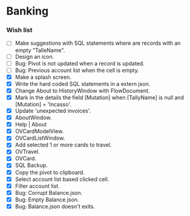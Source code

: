 ﻿# Banking

### Wish list

- [ ] Make suggestions with SQL statements where are records with an empty "TalleName".
- [ ] Design an icon.
- [ ] Bug: Pivot is not updated when a record is updated.
- [ ] Bug: Previous account list when the cell is empty. 
- [X] Make a splash screen.
- [X] Write the hard coded SQL statements in a extern json.
- [X] Change About to HistoryWindow with FlowDocument.
- [X] Mark in the details the field [Mutation] when [TallyName] is null and [Mutation] = 'Incasso'.
- [X] Update 'unexpected invoices'.
- [X] AboutWindow.
- [X] Help | About
- [X] OVCardModelView.
- [X] OVCardListWindow.
- [X] Add selected 1 or more cards to travel.
- [X] OVTravel.
- [X] OVCard.
- [X] SQL Backup.
- [X] Copy the pivot to clipboard.
- [X] Select account list based clicked cell.
- [X] Filter account list.
- [X] Bug: Corrupt Balance.json.
- [X] Bug: Empty Balance.json.
- [X] Bug: Balance.json doesn't exits.
